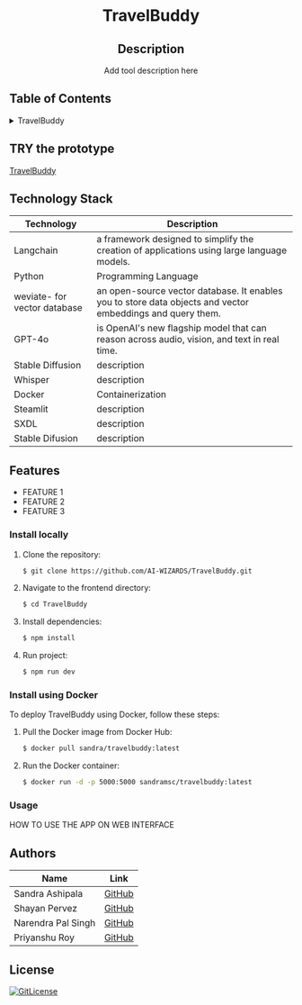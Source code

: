 <!-- PROJECT TITLE -->
  <h1 align="center">TravelBuddy</h1>
 <div id="header" align="center">
</div>
<h2 align="center">
 Description
</h2>
<p align="center"> 
   Add tool description here </p>

## Table of Contents

<details>
<summary>TravelBuddy</summary>
  
- [Application Description](#application-description)
- [Table of Contents](#table-of-contents)
- [Contributing](#contributing)
- [Authors](#authors)
- [License](#license)

</details>

## TRY the prototype
[TravelBuddy](https://link.vercel.app/)


## Technology Stack

| Technology | Description                 |
| ---------- | --------------------------- |
| Langchain    | a framework designed to simplify the creation of applications using large language models. |
| Python     | Programming Language        |
| weviate- for vector database | an open-source vector database. It enables you to store data objects and vector embeddings and query them. |
| GPT-4o | is OpenAI's new flagship model that can reason across audio, vision, and text in real time. |
|  Stable Diffusion   | description       |
| Whisper | description |
| Docker     | Containerization            |
| Steamlit  | description |
|SXDL| description|
|Stable Difusion| description |
## Features

- FEATURE 1
- FEATURE 2
- FEATURE 3


### Install locally

1. Clone the repository:
    ```bash
    $ git clone https://github.com/AI-WIZARDS/TravelBuddy.git
    ```

2. Navigate to the frontend directory:
    ```bash
    $ cd TravelBuddy
    ```

3. Install dependencies:
    ```bash
    $ npm install
    ```
4. Run project:
    ```bash
    $ npm run dev
    ```


### Install using Docker

To deploy TravelBuddy using Docker, follow these steps:

1. Pull the Docker image from Docker Hub:

    ```bash
    $ docker pull sandra/travelbuddy:latest
    ```

2. Run the Docker container:

    ```bash
    $ docker run -d -p 5000:5000 sandramsc/travelbuddy:latest
    ```

### Usage

HOW TO USE THE APP ON WEB INTERFACE



## Authors

| Name           | Link                                      |
| -------------- | ----------------------------------------- |
| Sandra Ashipala | [GitHub](https://github.com/sandramsc) |
| Shayan Pervez | [GitHub](https://github.com/ShayanPervez) |
| Narendra Pal Singh| [GitHub](narendrapal2020@gmail.com) |
| Priyanshu Roy| [GitHub](https://github.com/roypr0369) |

## License

[![GitLicense](https://img.shields.io/badge/License-MIT-lime.svg)](https://github.com/AI-WIZARDS/TravelBuddy/blob/main/LICENSE)
